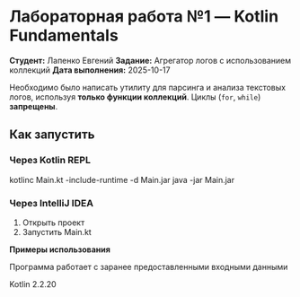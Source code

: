 
   # Лабораторная работа №1 — Kotlin Fundamentals

   **Студент:** Лапенко Евгений
   **Задание:** Агрегатор логов с использованием коллекций
   **Дата выполнения:** 2025-10-17

   Необходимо было написать утилиту для парсинга и анализа текстовых логов, используя **только функции коллекций**. Циклы (`for`, `while`) **запрещены**.

   ## Как запустить

   ### Через Kotlin REPL
   kotlinc Main.kt -include-runtime -d Main.jar
   java -jar Main.jar

   ### Через IntelliJ IDEA
   1. Открыть проект
   2. Запустить Main.kt
   
 **Примеры использования**
   
   Программа работает с заранее предоставленными входными данными

   Kotlin 2.2.20
